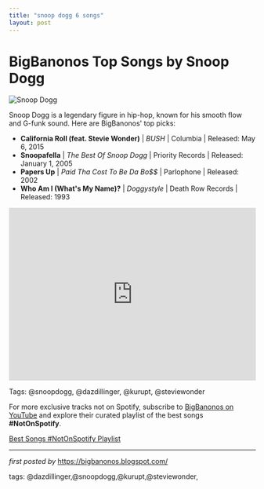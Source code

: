 ```yaml
---
title: "snoop dogg 6 songs"
layout: post
---
```

<h1>BigBanonos Top Songs by Snoop Dogg</h1>
<img alt="Snoop Dogg" src="https://64.media.tumblr.com/0dfb563c7e4cd0533ba211f0433df313/9e6d164d061b7837-a7/s540x810/f5ee4b463b41d0189fb9623e4548269190580dba.png" /> <p>Snoop Dogg is a legendary figure in hip-hop, known for his smooth flow and G-funk sound. Here are BigBanonos' top picks:</p> <ul> <li><strong>California Roll (feat. Stevie Wonder)</strong> | <em>BUSH</em> | Columbia | Released: May 6, 2015</li> <li><strong>Snoopafella</strong> | <em>The Best Of Snoop Dogg</em> | Priority Records | Released: January 1, 2005</li> <li><strong>Papers Up</strong> | <em>Paid Tha Cost To Be Da Bo$$</em> | Parlophone | Released: 2002</li> <li><strong>Who Am I (What's My Name)?</strong> | <em>Doggystyle</em> | Death Row Records | Released: 1993</li>
</ul> <div> <iframe allow="autoplay; clipboard-write; encrypted-media; fullscreen; picture-in-picture" frameborder="0" height="352" loading="lazy" src="https://open.spotify.com/embed/playlist/4HDYtPJX7YxAqmAbwfBMsH?utm_source=generator" width="100%"></iframe>
</div>
<p>Tags: @snoopdogg, @dazdillinger, @kurupt, @steviewonder</p>


<!--Subscribe and Playlist Links-->
<div>
    <p>For more exclusive tracks not on Spotify, subscribe to <a href="https://www.youtube.com/@BigBanonos" target="_blank">BigBanonos on YouTube</a> and explore their curated playlist of the best songs <strong>#NotOnSpotify</strong>.</p>
    <p><a href="https://www.youtube.com/playlist?list=PLtuNtuTatqI0kFahUCbtbfenC_ET5O_tr" target="_blank">Best Songs #NotOnSpotify Playlist<br /></a></p></div>

<hr />

<p><em>first posted by</em> <a href="https://bigbanonos.blogspot.com/" rel="noopener" target="_new">https://bigbanonos.blogspot.com/</a></p>

<p>tags: @dazdillinger,@snoopdogg,@kurupt,@steviewonder,</p>
